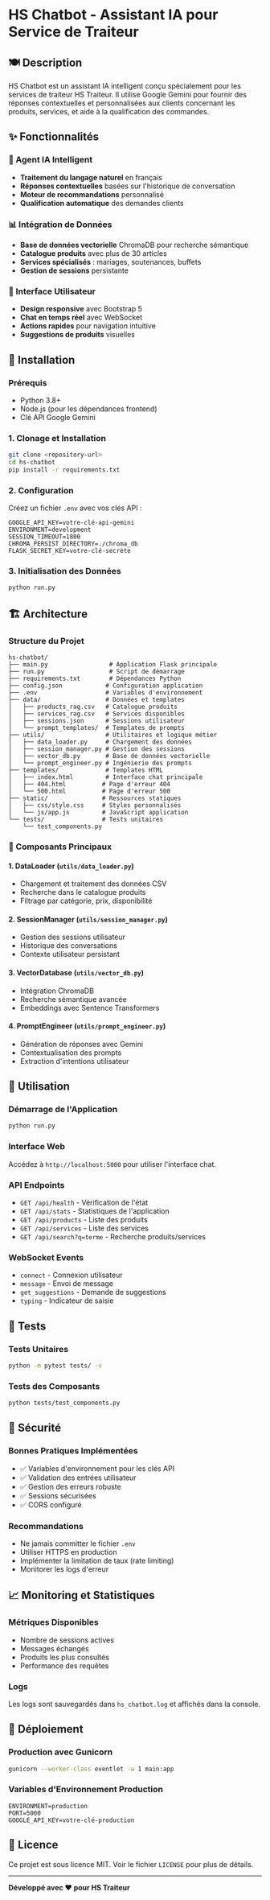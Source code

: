 # HS Chatbot - Assistant IA pour Service de Traiteur

## 🍽️ Description

HS Chatbot est un assistant IA intelligent conçu spécialement pour les services de traiteur HS Traiteur. Il utilise Google Gemini pour fournir des réponses contextuelles et personnalisées aux clients concernant les produits, services, et aide à la qualification des commandes.

## ✨ Fonctionnalités

### 🤖 Agent IA Intelligent
- **Traitement du langage naturel** en français
- **Réponses contextuelles** basées sur l'historique de conversation
- **Moteur de recommandations** personnalisé
- **Qualification automatique** des demandes clients

### 📊 Intégration de Données
- **Base de données vectorielle** ChromaDB pour recherche sémantique
- **Catalogue produits** avec plus de 30 articles
- **Services spécialisés** : mariages, soutenances, buffets
- **Gestion de sessions** persistante

### 🎨 Interface Utilisateur
- **Design responsive** avec Bootstrap 5
- **Chat en temps réel** avec WebSocket
- **Actions rapides** pour navigation intuitive
- **Suggestions de produits** visuelles

## 🚀 Installation

### Prérequis
- Python 3.8+
- Node.js (pour les dépendances frontend)
- Clé API Google Gemini

### 1. Clonage et Installation
```bash
git clone <repository-url>
cd hs-chatbot
pip install -r requirements.txt
```

### 2. Configuration
Créez un fichier `.env` avec vos clés API :
```env
GOOGLE_API_KEY=votre-clé-api-gemini
ENVIRONMENT=development
SESSION_TIMEOUT=1800
CHROMA_PERSIST_DIRECTORY=./chroma_db
FLASK_SECRET_KEY=votre-clé-secrète
```

### 3. Initialisation des Données
```bash
python run.py
```

## 🏗️ Architecture

### Structure du Projet
```
hs-chatbot/
├── main.py                 # Application Flask principale
├── run.py                  # Script de démarrage
├── requirements.txt        # Dépendances Python
├── config.json            # Configuration application
├── .env                   # Variables d'environnement
├── data/                  # Données et templates
│   ├── products_rag.csv   # Catalogue produits
│   ├── services_rag.csv   # Services disponibles
│   ├── sessions.json      # Sessions utilisateur
│   └── prompt_templates/  # Templates de prompts
├── utils/                 # Utilitaires et logique métier
│   ├── data_loader.py     # Chargement des données
│   ├── session_manager.py # Gestion des sessions
│   ├── vector_db.py       # Base de données vectorielle
│   └── prompt_engineer.py # Ingénierie des prompts
├── templates/             # Templates HTML
│   ├── index.html         # Interface chat principale
│   ├── 404.html          # Page d'erreur 404
│   └── 500.html          # Page d'erreur 500
├── static/               # Ressources statiques
│   ├── css/style.css     # Styles personnalisés
│   └── js/app.js         # JavaScript application
└── tests/                # Tests unitaires
    └── test_components.py
```

### 🔧 Composants Principaux

#### 1. **DataLoader** (`utils/data_loader.py`)
- Chargement et traitement des données CSV
- Recherche dans le catalogue produits
- Filtrage par catégorie, prix, disponibilité

#### 2. **SessionManager** (`utils/session_manager.py`)
- Gestion des sessions utilisateur
- Historique des conversations
- Contexte utilisateur persistant

#### 3. **VectorDatabase** (`utils/vector_db.py`)
- Intégration ChromaDB
- Recherche sémantique avancée
- Embeddings avec Sentence Transformers

#### 4. **PromptEngineer** (`utils/prompt_engineer.py`)
- Génération de réponses avec Gemini
- Contextualisation des prompts
- Extraction d'intentions utilisateur

## 🎯 Utilisation

### Démarrage de l'Application
```bash
python run.py
```

### Interface Web
Accédez à `http://localhost:5000` pour utiliser l'interface chat.

### API Endpoints
- `GET /api/health` - Vérification de l'état
- `GET /api/stats` - Statistiques de l'application
- `GET /api/products` - Liste des produits
- `GET /api/services` - Liste des services
- `GET /api/search?q=terme` - Recherche produits/services

### WebSocket Events
- `connect` - Connexion utilisateur
- `message` - Envoi de message
- `get_suggestions` - Demande de suggestions
- `typing` - Indicateur de saisie

## 🧪 Tests

### Tests Unitaires
```bash
python -m pytest tests/ -v
```

### Tests des Composants
```bash
python tests/test_components.py
```

## 🔐 Sécurité

### Bonnes Pratiques Implémentées
- ✅ Variables d'environnement pour les clés API
- ✅ Validation des entrées utilisateur
- ✅ Gestion des erreurs robuste
- ✅ Sessions sécurisées
- ✅ CORS configuré

### Recommandations
- Ne jamais committer le fichier `.env`
- Utiliser HTTPS en production
- Implémenter la limitation de taux (rate limiting)
- Monitorer les logs d'erreur

## 📈 Monitoring et Statistiques

### Métriques Disponibles
- Nombre de sessions actives
- Messages échangés
- Produits les plus consultés
- Performance des requêtes

### Logs
Les logs sont sauvegardés dans `hs_chatbot.log` et affichés dans la console.

## 🚀 Déploiement

### Production avec Gunicorn
```bash
gunicorn --worker-class eventlet -w 1 main:app
```

### Variables d'Environnement Production
```env
ENVIRONMENT=production
PORT=5000
GOOGLE_API_KEY=votre-clé-production
```


## 📄 Licence

Ce projet est sous licence MIT. Voir le fichier `LICENSE` pour plus de détails.

---

**Développé avec ❤️ pour HS Traiteur**
